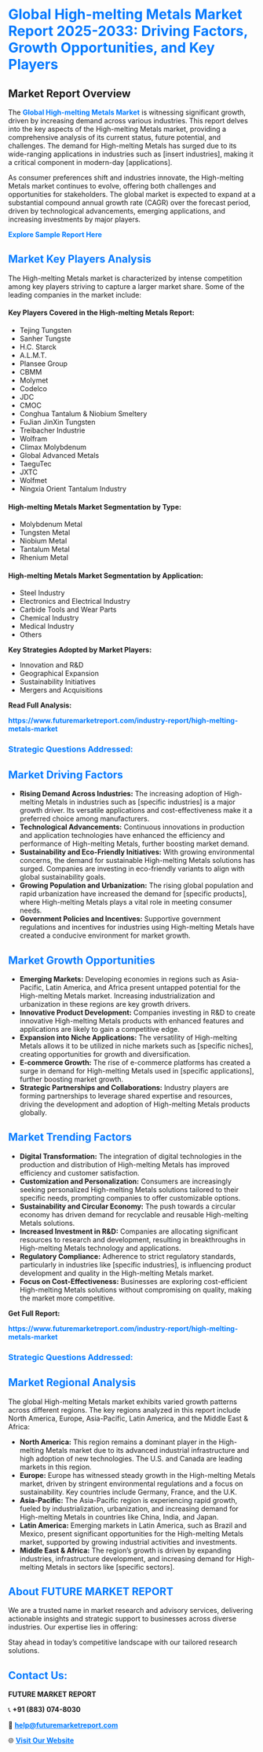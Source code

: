 <h1 style="color: #007BFF;">Global High-melting Metals Market Report 2025-2033: Driving Factors, Growth Opportunities, and Key Players</h1>

<section id="overview">
<h2>Market Report Overview</h2>
<p>The <a href="https://www.futuremarketreport.com/industry-report/high-melting-metals-market" style="color: #007BFF; text-decoration: none;"><strong>Global High-melting Metals Market</strong></a> is witnessing significant growth, driven by increasing demand across various industries. This report delves into the key aspects of the High-melting Metals market, providing a comprehensive analysis of its current status, future potential, and challenges. The demand for High-melting Metals has surged due to its wide-ranging applications in industries such as [insert industries], making it a critical component in modern-day [applications].</p>
<p>As consumer preferences shift and industries innovate, the High-melting Metals market continues to evolve, offering both challenges and opportunities for stakeholders. The global market is expected to expand at a substantial compound annual growth rate (CAGR) over the forecast period, driven by technological advancements, emerging applications, and increasing investments by major players.</p>
</section>

<section id="overview">
<p><a href="https://www.futuremarketreport.com/request-sample/reportId=27152" style="color: #007BFF; text-decoration: none;"><strong>Explore Sample Report Here</strong></a></p>
</section>

<section id="key-players">
<h2 style="color: #007BFF;">Market Key Players Analysis</h2>
<p>The High-melting Metals market is characterized by intense competition among key players striving to capture a larger market share. Some of the leading companies in the market include:</p>
<h4>Key Players Covered in the High-melting Metals Report:</h4>
<ul><li>Tejing Tungsten</li><li>Sanher Tungste</li><li>H.C. Starck</li><li>A.L.M.T.</li><li>Plansee Group</li><li>CBMM</li><li>Molymet</li><li>Codelco</li><li>JDC</li><li>CMOC</li><li>Conghua Tantalum &amp; Niobium Smeltery</li><li>FuJian JinXin Tungsten</li><li>Treibacher Industrie</li><li>Wolfram</li><li>Climax Molybdenum</li><li>Global Advanced Metals</li><li>TaeguTec</li><li>JXTC</li><li>Wolfmet</li><li>Ningxia Orient Tantalum Industry</li></ul>
<h4>High-melting Metals Market Segmentation by Type:</h4>
<ul><li>Molybdenum Metal</li><li>Tungsten Metal</li><li>Niobium Metal</li><li>Tantalum Metal</li><li>Rhenium Metal</li></ul>

<h4>High-melting Metals Market Segmentation by Application:</h4>
<ul><li>Steel Industry</li><li>Electronics and Electrical Industry</li><li>Carbide Tools and Wear Parts</li><li>Chemical Industry</li><li>Medical Industry</li><li>Others</li></ul>
<p><strong>Key Strategies Adopted by Market Players:</strong></p>
<ul>
<li>Innovation and R&D</li>
<li>Geographical Expansion</li>
<li>Sustainability Initiatives</li>
<li>Mergers and Acquisitions</li>
</ul>
</section>

<section>
<p><strong>Read Full Analysis: </strong></p><a href="https://www.futuremarketreport.com/industry-report/high-melting-metals-market" style="color: #007BFF; text-decoration: none;"><strong>https://www.futuremarketreport.com/industry-report/high-melting-metals-market</strong></a>
<h3 style="color: #007BFF;">Strategic Questions Addressed:</h3>
</section>

<section id="driving-factors">
<h2 style="color: #007BFF;">Market Driving Factors</h2>
<ul>
<li><strong>Rising Demand Across Industries:</strong> The increasing adoption of High-melting Metals in industries such as [specific industries] is a major growth driver. Its versatile applications and cost-effectiveness make it a preferred choice among manufacturers.</li>
<li><strong>Technological Advancements:</strong> Continuous innovations in production and application technologies have enhanced the efficiency and performance of High-melting Metals, further boosting market demand.</li>
<li><strong>Sustainability and Eco-Friendly Initiatives:</strong> With growing environmental concerns, the demand for sustainable High-melting Metals solutions has surged. Companies are investing in eco-friendly variants to align with global sustainability goals.</li>
<li><strong>Growing Population and Urbanization:</strong> The rising global population and rapid urbanization have increased the demand for [specific products], where High-melting Metals plays a vital role in meeting consumer needs.</li>
<li><strong>Government Policies and Incentives:</strong> Supportive government regulations and incentives for industries using High-melting Metals have created a conducive environment for market growth.</li>
</ul>
</section>

<section id="growth-opportunities">
<h2 style="color: #007BFF;">Market Growth Opportunities</h2>
<ul>
<li><strong>Emerging Markets:</strong> Developing economies in regions such as Asia-Pacific, Latin America, and Africa present untapped potential for the High-melting Metals market. Increasing industrialization and urbanization in these regions are key growth drivers.</li>
<li><strong>Innovative Product Development:</strong> Companies investing in R&D to create innovative High-melting Metals products with enhanced features and applications are likely to gain a competitive edge.</li>
<li><strong>Expansion into Niche Applications:</strong> The versatility of High-melting Metals allows it to be utilized in niche markets such as [specific niches], creating opportunities for growth and diversification.</li>
<li><strong>E-commerce Growth:</strong> The rise of e-commerce platforms has created a surge in demand for High-melting Metals used in [specific applications], further boosting market growth.</li>
<li><strong>Strategic Partnerships and Collaborations:</strong> Industry players are forming partnerships to leverage shared expertise and resources, driving the development and adoption of High-melting Metals products globally.</li>
</ul>
</section>

<section id="trending-factors">
<h2 style="color: #007BFF;">Market Trending Factors</h2>
<ul>
<li><strong>Digital Transformation:</strong> The integration of digital technologies in the production and distribution of High-melting Metals has improved efficiency and customer satisfaction.</li>
<li><strong>Customization and Personalization:</strong> Consumers are increasingly seeking personalized High-melting Metals solutions tailored to their specific needs, prompting companies to offer customizable options.</li>
<li><strong>Sustainability and Circular Economy:</strong> The push towards a circular economy has driven demand for recyclable and reusable High-melting Metals solutions.</li>
<li><strong>Increased Investment in R&D:</strong> Companies are allocating significant resources to research and development, resulting in breakthroughs in High-melting Metals technology and applications.</li>
<li><strong>Regulatory Compliance:</strong> Adherence to strict regulatory standards, particularly in industries like [specific industries], is influencing product development and quality in the High-melting Metals market.</li>
<li><strong>Focus on Cost-Effectiveness:</strong> Businesses are exploring cost-efficient High-melting Metals solutions without compromising on quality, making the market more competitive.</li>
</ul>
</section>

<section>
<p><strong>Get Full Report: </strong></p><a href="https://www.futuremarketreport.com/industry-report/high-melting-metals-market" style="color: #007BFF; text-decoration: none;"><strong>https://www.futuremarketreport.com/industry-report/high-melting-metals-market</strong></a>
<h3 style="color: #007BFF;">Strategic Questions Addressed:</h3>
</section>


<section id="regional-analysis">
<h2 style="color: #007BFF;">Market Regional Analysis</h2>
<p>The global High-melting Metals market exhibits varied growth patterns across different regions. The key regions analyzed in this report include North America, Europe, Asia-Pacific, Latin America, and the Middle East & Africa:</p>
<ul>
<li><strong>North America:</strong> This region remains a dominant player in the High-melting Metals market due to its advanced industrial infrastructure and high adoption of new technologies. The U.S. and Canada are leading markets in this region.</li>
<li><strong>Europe:</strong> Europe has witnessed steady growth in the High-melting Metals market, driven by stringent environmental regulations and a focus on sustainability. Key countries include Germany, France, and the U.K.</li>
<li><strong>Asia-Pacific:</strong> The Asia-Pacific region is experiencing rapid growth, fueled by industrialization, urbanization, and increasing demand for High-melting Metals in countries like China, India, and Japan.</li>
<li><strong>Latin America:</strong> Emerging markets in Latin America, such as Brazil and Mexico, present significant opportunities for the High-melting Metals market, supported by growing industrial activities and investments.</li>
<li><strong>Middle East & Africa:</strong> The region’s growth is driven by expanding industries, infrastructure development, and increasing demand for High-melting Metals in sectors like [specific sectors].</li>
</ul>
</section>

<footer>
<h2 style="color: #007BFF;">About FUTURE MARKET REPORT</h2>
<p>We are a trusted name in market research and advisory services, delivering actionable insights and strategic support to businesses across diverse industries. Our expertise lies in offering:</p>

<p>Stay ahead in today’s competitive landscape with our tailored research solutions.</p>

<h2 style="color: #007BFF;">Contact Us:</h2>
<p><strong>FUTURE MARKET REPORT</strong></p>
<p>📞 <strong>+91 (883) 074-8030</strong></p>
<p>📧 <strong><a href="mailto:help@futuremarketreport.com" style="color: #007BFF;">help@futuremarketreport.com</a></strong></p>
<p>🌐 <strong><a href="https://www.futuremarketreport.com/" style="color: #007BFF;">Visit Our Website</a></strong></p>
</footer>